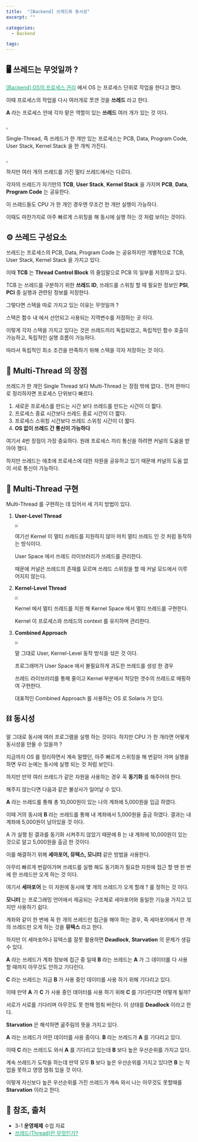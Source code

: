 ```yaml
---
title:  "[Backend] 쓰레드와 동시성"
excerpt: ""

categories:
  - Backend

tags:
---
```




## 🖥 쓰레드는 무엇일까 ?

<a href="https://nam-ki-bok.github.io/backend/Backend_9/" style="color:#0FA678">[Backend] OS의 프로세스 관리</a> 에서 OS 는 프로세스 단위로 작업을 한다고 했다.

이때 프로세스의 작업을 다시 여러개로 쪼갠 것을 **쓰레드** 라고 한다.

**A** 라는 프로세스 안에 각자 맡은 역할이 있는 **쓰레드** 여러 개가 있는 것 이다.

<br>

<img src="https://nam-ki-bok.github.io/assets/images/backend/thread1.png" style="zoom:30%;" />

Single-Thread, 즉 쓰레드가 한 개만 있는 프로세스는 PCB, Data, Program Code, User Stack, Kernel Stack 을 한 개씩 가진다.

<br>

<img src="https://nam-ki-bok.github.io/assets/images/backend/thread2.png" style="zoom:30%;" />

하지만 여러 개의 쓰레드를 가진 멀티 쓰레드에서는 다르다.

각자의 쓰레드가 자기만의 **TCB**, **User Stack**, **Kernel Stack** 을 가지며 **PCB**, **Data**, **Program Code** 는 공유한다.

이 쓰레드들도 CPU 가 한 개인 경우엔 무조건 한 개만 실행이 가능하다.

이때도 마찬가지로 아주 빠르게 스위칭을 해 동시에 실행 하는 것 처럼 보이는 것이다.

## ⚙️ 쓰레드 구성요소

쓰레드는 프로세스의 PCB, Data, Program Code 는 공유하지만 개별적으로 TCB, User Stack, Kernel Stack 을 가지고 있다.

이때 **TCB** 는 **Thread Control Block** 의 줄임말으로 PCB 의 일부를 저장하고 있다.

TCB 는 쓰레드를 구분하기 위한 **쓰레드 ID**, 쓰레드를 스위칭 할 때 필요한 정보인 **PSI**, **PCI** 중 실행과 관련된 정보를 저장한다.

그렇다면 스택을 따로 가지고 있는 이유는 무엇일까 ?

스택은 함수 내 에서 선언되고 사용되는 지역변수를 저장하는 곳 이다.

이렇게 각자 스택을 가지고 있다는 것은 쓰레드끼리 독립되었고, 독립적인 함수 호출이 가능하고, 독립적인 실행 흐름이 가능하다.

따라서 독립적인 최소 조건을 만족하기 위해 스택을 각자 저장하는 것 이다.

## 🧰 Multi-Thread 의 장점

쓰레드가 한 개인 Single Thread 보다 Multi-Thread 는 장점 밖에 없다.. 먼저 한마디로 정리하자면 프로세스 단위보다 빠르다.

1. 새로운 프로세스를 만드는 시간 보다 쓰레드를 만드는 시간이 더 짧다.
2. 프로세스 종료 시간보다 쓰레드 종료 시간이 더 짧다.
3. 프로세스 스위칭 시간보다 쓰레드 스위칭 시간이 더 짧다.
4. **OS 없이 쓰레드 간 통신이 가능하다**

여기서 4번 장점이 가장 중요하다. 원래 프로세스 끼리 통신을 하려면 커널의 도움을 받아야 했다.

하지만 쓰레드는 애초에 프로세스에 대한 자원을 공유하고 있기 때문에 커널의 도움 없이 서로 통신이 가능하다.

## 🧲 Multi-Thread 구현

Multi-Thread 를 구현하는 데 있어서 세 가지 방법이 있다.

1. **User-Level Thread**

   <img src="https://nam-ki-bok.github.io/assets/images/backend/thread_user.png" style="zoom:50%;" />

   여기선 Kernel 이 멀티 쓰레드를 지원하지 않아 마치 멀티 쓰레드 인 것 처럼 동작하는 방식이다.

   User Space 에서 쓰레드 라이브러리가 쓰레드를 관리한다.

   때문에 커널은 쓰레드의 존재를 모르며 쓰레드 스위칭을 할 때 커널 모드에서 이루어지지 않는다.

   

2. **Kernel-Level Thread**

   <img src="https://nam-ki-bok.github.io/assets/images/backend/therad_kernel.png" style="zoom:50%;" />

   Kernel 에서 멀티 쓰레드를 지원 해 Kernel Space 에서 멀티 쓰레드를 구현한다.

   Kernel 이 프로세스와 쓰레드의 context 를 유지하며 관리한다.

3. **Combined Approach**

   <img src="https://nam-ki-bok.github.io/assets/images/backend/thread_combined.png" style="zoom:50%;" />

   말 그대로 User, Kernel-Level 동작 방식을 섞은 것 이다.

   프로그래머가 User Space 에서 불필요하게 과도한 쓰레드를 생성 한 경우

   쓰레드 라이브러리를 통해 줄이고 Kernel 부분에서 적당한 갯수의 쓰레드로 매핑하여 구현한다.

   대표적인 Combined Approach 를 사용하는 OS 로 Solaris 가 있다.

## ⛓ 동시성

말 그대로 동시에 여러 프로그램을 실행 하는 것이다. 하지만 CPU 가 한 개라면 어떻게 동시성을 만들 수 있을까 ?

지금까지 OS 를 정리하면서 계속 말했던, 아주 빠르게 스위칭을 해 번갈아 가며 실행을 하면 우리 눈에는 동시에 실행 되는 것 처럼 보인다.

하지만 만약 여러 쓰레드가 같은 자원을 사용하는 경우 꼭 **동기화** 를 해주어야 한다.

해주지 않는다면 다음과 같은 불상사가 일어날 수 있다.

**A** 라는 쓰레드를 통해 총 10,000원이 있는 나의 계좌에 5,000원을 입금 하였다.

이때 거의 동시에 **B** 라는 쓰레드를 통해 내 계좌에서 5,000원을 출금 하였다. 결과는 내 계좌에 5,000원이 남아있을 것 이다.

A 가 실행 된 결과를 동기화 시켜주지 않았기 때문에 B 는 내 계좌에 10,000원이 있는 것으로 알고 5,000원을 출금 한 것이다.

이를 해결하기 위해 **세마포어, 뮤텍스, 모니터** 같은 방법을 사용한다.

아무리 빠르게 번갈아가며 쓰레드를 실행 해도 동기화가 필요한 자원에 접근 할 땐 한 번에 한 쓰레드만 오게 하는 것 이다.

여기서 **세마포어** 는 이 자원에 동시에 몇 개의 쓰레드가 오게 할래 ? 를 정하는 것 이다.

**모니터** 는 프로그래밍 언어에서 제공되는 구조체로 세마포어와 동일한 기능을 가지고 있지만 사용하기 쉽다.

계좌와 같이 한 번에 꼭 한 개의 쓰레드만 접근을 해야 하는 경우, 즉 세마포어에서 한 개의 쓰레드만 오게 하는 것을  **뮤텍스** 라고 한다.

하지만 이 세마포어나 뮤텍스를 잘못 활용하면 **Deadlock**, **Starvation** 의 문제가 생길 수 있다.

**A** 라는 쓰레드가 계좌 정보에 접근 중 일때 **B** 라는 쓰레드는 **A** 가 그 데이터를 다 사용 할 때까지 아무것도 안하고 기다린다.

**C** 라는 쓰레드는 지금 **B** 가 사용 중인 데이터를 사용 하기 위해 기다리고 있다.

이때 만약 **A** 가 **C** 가 사용 중인 데이터를 사용 하기 위해 **C** 를 기다린다면 어떻게 될까?

서로가 서로를 기다리며 아무것도 못 한채 멈춰 버린다. 이 상태를 **Deadlock** 이라고 한다.

**Starvation** 은 해석하면 굶주림의 뜻을 가지고 있다.

**A** 라는 쓰레드가 어떤 데이터를 사용 중이다. **B** 라는 쓰레드가 **A** 를 기다리고 있다.

이때 **C** 라는 쓰레드도 와서 **A** 를 기다리고 있는데 **B** 보다 높은 우선순위를 가지고 있다.

계속 쓰레드가 도착을 하는데 만약 모두 **B** 보다 높은 우선순위를 가지고 있다면 **B** 는 작업을 못하고 영영 멈춰 있을 것 이다.

이렇게 자신보다 높은 우선순위를 가진 쓰레드가 계속 와서 나는 아무것도 못할때를 **Starvation** 이라고 한다.

  

## 📕 참조, 출처

- 3-1 **운영체제** 수업 자료
- <a href="https://goodgid.github.io/What-is-Thread/" style="color:#0FA678">쓰레드(Thread)란 무엇인가?</a>

